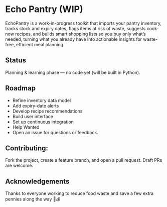 # Echo Pantry (WIP)
EchoPantry is a work-in-progress toolkit that imports your pantry inventory, tracks stock and expiry dates, flags items at risk of waste, suggests cook-now recipes, and builds smart shopping lists so you buy only what’s needed, turning what you already have into actionable insights for waste-free, efficient meal planning.

## Status
Planning & learning phase — no code yet (will be built in Python).

## Roadmap
- Refine inventory data model
- Add expiry-date alerts
- Develop recipe recommendations
- Build user interface
- Set up continuous integration
- Help Wanted
- Open an issue for questions or feedback.

## Contributing:
Fork the project, create a feature branch, and open a pull request. Draft PRs are welcome.

## Acknowledgements
Thanks to everyone working to reduce food waste and save a few extra pennies along the way 🍎💰
